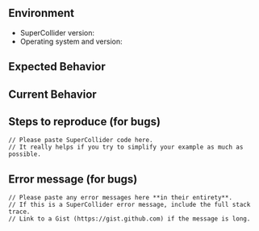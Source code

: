 <!--- Hi, and thanks for contributing! -->

<!--- Before opening a new issue, please search our existing issues to see if -->
<!--- anyone else has had the same issue as you. -->

<!--- Make sure to provide a general summary of the issue in the Title above! -->

Environment
-----------

* SuperCollider version:
* Operating system and version:
<!--- If you are compiling from a branch other than master, please provide the SHA1 hash of the commit -->
<!--- Include any other relevant details about your environment (Qt version, audio driver, etc.) -->

Expected Behavior
-----------------

<!--- If you're describing a bug, tell us what should happen -->
<!--- If you're suggesting a change/improvement, tell us how it should work -->

Current Behavior
----------------

<!--- If describing a bug, tell us what happens instead of the expected behavior -->
<!--- If suggesting a change/improvement, explain the difference from current behavior -->

Steps to reproduce (for bugs)
-----------------------------

```supercollider
// Please paste SuperCollider code here.
// It really helps if you try to simplify your example as much as possible.
```

Error message (for bugs)
------------------------

```
// Please paste any error messages here **in their entirety**.
// If this is a SuperCollider error message, include the full stack trace.
// Link to a Gist (https://gist.github.com) if the message is long.
```

<!--- Thanks again for contributing! -->
